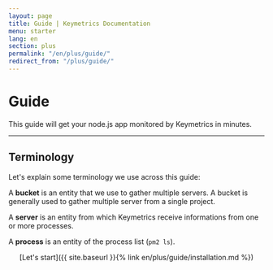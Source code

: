 ```yaml
---
layout: page
title: Guide | Keymetrics Documentation
menu: starter
lang: en
section: plus
permalink: "/en/plus/guide/"
redirect_from: "/plus/guide/"
---
```


# Guide

This guide will get your node.js app monitored by Keymetrics in minutes.

---

## Terminology

Let's explain some terminology we use across this guide:

A **bucket** is an entity that we use to gather multiple servers. A bucket is generally used to gather multiple server from a single project.

A **server** is an entity from which Keymetrics receive informations from one or more processes.

A **process** is an entity of the process list (`pm2 ls`).

<p align="center">[Let's start]({{ site.baseurl }}{% link en/plus/guide/installation.md %})</p>